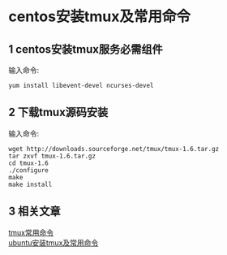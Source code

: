 centos安装tmux及常用命令
===

1 centos安装tmux服务必需组件
---

输入命令:

    yum install libevent-devel ncurses-devel

2 下载tmux源码安装
---

输入命令:

    wget http://downloads.sourceforge.net/tmux/tmux-1.6.tar.gz
    tar zxvf tmux-1.6.tar.gz
    cd tmux-1.6
    ./configure
    make
    make install

3 相关文章
---

[tmux常用命令](http://localhost/article/linux/common/tmux常用命令及快捷键.html)   
[ubuntu安装tmux及常用命令](http://localhost/article/linux/ubuntu/ubuntu安装配置tmux及常用命令.html)    